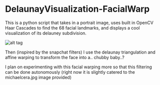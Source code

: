 # DelaunayVisualization-FacialWarp
This is a python script that takes in a portrait image, uses built in OpenCV Haar Cascades to find the 68 facial landmarks, 
and displays a cool visualization of its delauney subdivision.  

![alt tag](https://github.com/snays/DelaunayVisualization-FacialWarp/edit/master/DelaunayVisualization-FacialWarp/michaelcera.jpg)

Then (inspired by the snapchat filters) I use the delaunay triangulation and affine warping to transform the face into a.. 
chubby baby..? 

I plan on experimenting with this facial warping more so that this filtering can be done autonomously 
(right now it is slightly catered to the michaelcera.jpg image provided)
